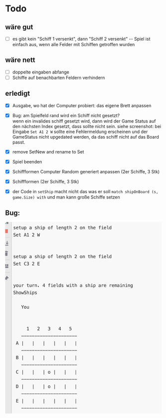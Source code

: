 # Todo

## wäre gut
- [ ] es gibt kein "Schiff 1 versenkt", dann "Schiff 2 versenkt" -- Spiel ist einfach aus, wenn  alle Felder mit Schiffen getroffen wurden

## wäre nett
- [ ] doppelte eingaben abfange
- [ ] Schiffe auf benachbarten Feldern verhindern

## erledigt
- [x] Ausgabe, wo hat der Computer probiert: das eigene Brett anpassen
- [x] Bug: am Spielfeld rand wird ein Schiff nicht gesetzt?\
    wenn ein invalides schiff gesetzt wird, dann wird der Game Status auf den nächsten Index gesetzt, dass sollte nicht
    sein. siehe screenshot: bei Eingabe ```Set A1 2 W``` sollte eine Fehlermeldung erscheinen und der GameStatus nicht upgedated werden, da das schiff nicht auf das Board passt.

- [x] remove SetNew and rename to Set
- [x] Spiel beenden
- [x] Schiffformen  Computer Random generiert anpassen (2er Schiffe, 3 Stk)
- [x] Schiffformen (2er Schiffe, 3 Stk)
- [x] der Code in ```setShip``` macht nicht das was er soll ```match shipOnBoard (s, game.Size) with``` und man kann große Schiffe setzen

## Bug:

![alt text](bug.png)
